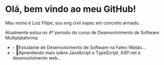<h1> Olá, bem vindo ao meu GitHub! </h1>
<p>Meu nome é Luiz Filipe, sou eng civil espec em concreto armado. </p>
<p>Atualmente estou no 4º periodo do curso de Desenvolvimento de Software Multiplataforma.</p>
<ul>
  <li>- 🔭Estudante de Desenvolvimento de Software na Fatec-Matão...</li>
  <li>- 🌱Aprendendo mais sobre JavaScript e TypeScript, ASP.net e desenvolvimento web...</li>
</ul>
<div class=container>
  <form>
    
  </form>
</div>

<!--
**KillPhill2111/KillPhill2111** is a ✨ _special_ ✨ repository because its `README.md` (this file) appears on your GitHub profile.

Here are some ideas to get you started:

- 🔭 I’m currently working on ...
- 🌱 I’m currently learning ...
- 👯 I’m looking to collaborate on ...
- 🤔 I’m looking for help with ...
- 💬 Ask me about ...
- 📫 How to reach me: ...
- 😄 Pronouns: ...
- ⚡ Fun fact: ...
-->
